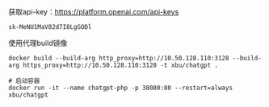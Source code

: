 获取api-key：https://platform.openai.com/api-keys

```
sk-MeNU1MaV82d7I8LgGODl
```

使用代理build镜像

```shell
docker build --build-arg http_proxy=http://10.50.128.110:3128 --build-arg https_proxy=http://10.50.128.110:3128 -t xbu/chatgpt .

# 启动容器
docker run -it --name chatgpt-php -p 38080:80 --restart=always xbu/chatgpt
```

